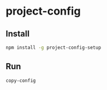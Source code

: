 # project-config

## Install

```bash
npm install -g project-config-setup
```

## Run
```bash
copy-config
```